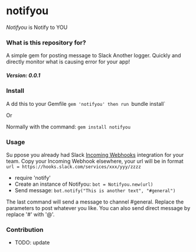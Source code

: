# notifyou #

*Notifyou* is Notify to YOU

### What is this repository for? ###
 
A simple gem for posting message to Slack
Another logger. Quickly and directly monitor what is causing error for your app!

##### Version: 0.0.1 #####

### Install ###
A dd this to your Gemfile
`gem 'notifyou'
then run `bundle install`

Or

Normally with the command: 
`gem install notifyou`

### Usage ###
Su ppose you already had Slack [Incoming Webhooks](https://api.slack.com/incoming-webhooks) integration for your team.
Copy your Incoming Webhook elsewhere, your url will be in format `url = https://hooks.slack.com/services/xxx/yyy/zzzz`

* require 'notify'
* Create an instance of Notifyou: `bot = Notifyou.new(url)`
* Send message: `bot.notify("This is another text", "#general")`

The last command will send a message to channel #general.
Replace the parameters to post whatever you like. You can also send direct message by replace '#' with '@'.

### Contribution ###
 
* TODO: update
